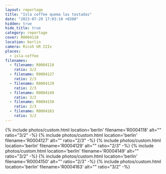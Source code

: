 ```yaml
---
layout: reportage
title: "Isla coffee quema las tostadas"
date: "2023-07-29 17:03:10 +0200"
hidden: true
hide_title: true
category: reportage
cover: R0004118
location: berlin
camera: Ricoh GR IIIx
places:
  - isla-coffee
filenames:
  - filename: R0004118
    ratio: 3/2
  - filename: R0004127
    ratio: 2/3
  - filename: R0004129
    ratio: 2/3
  - filename: R0004149
    ratio: 3/2
  - filename: R0004150
    ratio: 2/3
  - filename: R0004163
    ratio: 3/2
---
```


<div class="g">
    {% include photos/custom.html location='berlin' filename='R0004118' alt="" ratio="3/2" -%}
    {% include photos/custom.html location='berlin' filename='R0004127' alt="" ratio="2/3" -%}
    {% include photos/custom.html location='berlin' filename='R0004129' alt="" ratio="2/3" -%}
    {% include photos/custom.html location='berlin' filename='R0004149' alt="" ratio="3/2" -%}
    {% include photos/custom.html location='berlin' filename='R0004150' alt="" ratio="2/3" -%}
    {% include photos/custom.html location='berlin' filename='R0004163' alt="" ratio="3/2" -%}
</div>
